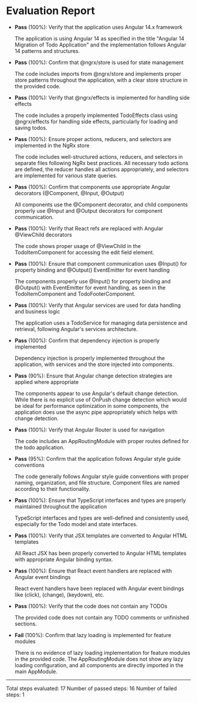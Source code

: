 # Evaluation Report

- **Pass** (100%): Verify that the application uses Angular 14.x framework
  
  The application is using Angular 14 as specified in the title "Angular 14 Migration of Todo Application" and the implementation follows Angular 14 patterns and structures.

- **Pass** (100%): Confirm that @ngrx/store is used for state management
  
  The code includes imports from @ngrx/store and implements proper store patterns throughout the application, with a clear store structure in the provided code.

- **Pass** (100%): Verify that @ngrx/effects is implemented for handling side effects
  
  The code includes a properly implemented TodoEffects class using @ngrx/effects for handling side effects, particularly for loading and saving todos.

- **Pass** (100%): Ensure proper actions, reducers, and selectors are implemented in the NgRx store
  
  The code includes well-structured actions, reducers, and selectors in separate files following NgRx best practices. All necessary todo actions are defined, the reducer handles all actions appropriately, and selectors are implemented for various state queries.

- **Pass** (100%): Confirm that components use appropriate Angular decorators (@Component, @Input, @Output)
  
  All components use the @Component decorator, and child components properly use @Input and @Output decorators for component communication.

- **Pass** (100%): Verify that React refs are replaced with Angular @ViewChild decorators
  
  The code shows proper usage of @ViewChild in the TodoItemComponent for accessing the edit field element.

- **Pass** (100%): Ensure that component communication uses @Input() for property binding and @Output() EventEmitter for event handling
  
  The components properly use @Input() for property binding and @Output() with EventEmitter for event handling, as seen in the TodoItemComponent and TodoFooterComponent.

- **Pass** (100%): Verify that Angular services are used for data handling and business logic
  
  The application uses a TodoService for managing data persistence and retrieval, following Angular's services architecture.

- **Pass** (100%): Confirm that dependency injection is properly implemented
  
  Dependency injection is properly implemented throughout the application, with services and the store injected into components.

- **Pass** (90%): Ensure that Angular change detection strategies are applied where appropriate
  
  The components appear to use Angular's default change detection. While there is no explicit use of OnPush change detection which would be ideal for performance optimization in some components, the application does use the async pipe appropriately which helps with change detection.

- **Pass** (100%): Verify that Angular Router is used for navigation
  
  The code includes an AppRoutingModule with proper routes defined for the todo application.

- **Pass** (95%): Confirm that the application follows Angular style guide conventions
  
  The code generally follows Angular style guide conventions with proper naming, organization, and file structure. Component files are named according to their functionality.

- **Pass** (100%): Ensure that TypeScript interfaces and types are properly maintained throughout the application
  
  TypeScript interfaces and types are well-defined and consistently used, especially for the Todo model and state interfaces.

- **Pass** (100%): Verify that JSX templates are converted to Angular HTML templates
  
  All React JSX has been properly converted to Angular HTML templates with appropriate Angular binding syntax.

- **Pass** (100%): Ensure that React event handlers are replaced with Angular event bindings
  
  React event handlers have been replaced with Angular event bindings like (click), (change), (keydown), etc.

- **Pass** (100%): Verify that the code does not contain any TODOs
  
  The provided code does not contain any TODO comments or unfinished sections.

- **Fail** (100%): Confirm that lazy loading is implemented for feature modules
  
  There is no evidence of lazy loading implementation for feature modules in the provided code. The AppRoutingModule does not show any lazy loading configuration, and all components are directly imported in the main AppModule.

---

Total steps evaluated: 17
Number of passed steps: 16
Number of failed steps: 1